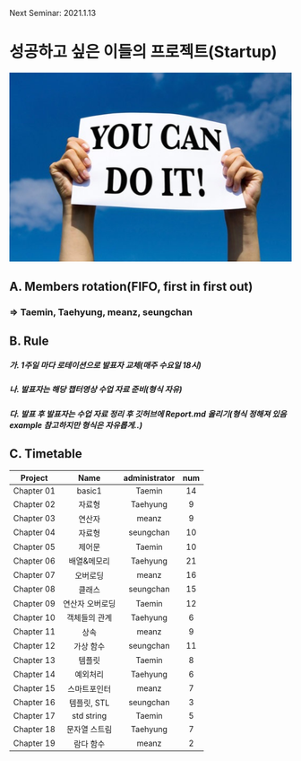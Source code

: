 Next Seminar: 2021.1.13
# 성공하고 싶은 이들의 프로젝트(Startup)   
![1](./image/1.jpg)
## A. Members rotation(FIFO, first in first out)
### => Taemin, Taehyung, meanz, seungchan

## B. Rule
##### 가. 1주일 마다 로테이션으로 발표자 교체(매주 수요일 18시)
##### 나. 발표자는 해당 챕터영상 수업 자료 준비(형식 자유)
##### 다. 발표 후 발표자는 수업 자료 정리 후 깃허브에 Report.md 올리기(형식 정해져 있음 example 참고하지만 형식은 자유롭게..)


## C. Timetable
|  Project  |      Name     |  administrator | num |
|-----------|:-------------:|:--------------:|:---:|
| Chapter 01|     basic1    |    Taemin      |  14 |
| Chapter 02|     자료형    |    Taehyung    |   9 |
| Chapter 03|     연산자    |    meanz       |   9 |
| Chapter 04|     자료형    |    seungchan   |  10 |
| Chapter 05|     제어문    |    Taemin      |  10 |
| Chapter 06|   배열&메모리 |    Taehyung    |  21 |
| Chapter 07|    오버로딩   |    meanz       |  16 |
| Chapter 08|     클래스    |    seungchan   |  15 |
| Chapter 09|연산자 오버로딩|    Taemin      |  12 |
| Chapter 10|  객체들의 관계|    Taehyung    |   6 |
| Chapter 11|      상속     |    meanz       |   9 |
| Chapter 12|    가상 함수  |    seungchan   |  11 |
| Chapter 13|     템플릿    |    Taemin      |   8 |
| Chapter 14|    예외처리   |    Taehyung    |   6 |
| Chapter 15|  스마트포인터 |    meanz       |   7 |
| Chapter 16|  템플릿, STL  |    seungchan   |   3 |
| Chapter 17|   std string  |    Taemin      |   5 |
| Chapter 18|  문자열 스트림|    Taehyung    |   7 |
| Chapter 19|   람다 함수   |    meanz       |   2 |


